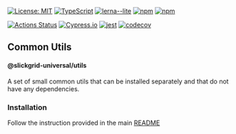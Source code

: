 [![License: MIT](https://img.shields.io/badge/License-MIT-yellow.svg)](https://opensource.org/licenses/MIT)
[![TypeScript](https://img.shields.io/badge/%3C%2F%3E-TypeScript-%230074c1.svg)](http://www.typescriptlang.org/)
[![lerna--lite](https://img.shields.io/badge/maintained%20with-lerna--lite-d428ff)](https://github.com/ghiscoding/lerna-lite)
[![npm](https://img.shields.io/npm/v/@slickgrid-universal/utils.svg?color=forest)](https://www.npmjs.com/package/@slickgrid-universal/utils)
[![npm](https://img.shields.io/npm/dy/@slickgrid-universal/utils?color=forest)](https://www.npmjs.com/package/@slickgrid-universal/utils)

[![Actions Status](https://github.com/ghiscoding/slickgrid-universal/workflows/CI%20Build/badge.svg)](https://github.com/ghiscoding/slickgrid-universal/actions)
[![Cypress.io](https://img.shields.io/badge/tested%20with-Cypress-04C38E.svg)](https://www.cypress.io/)
[![jest](https://jestjs.io/img/jest-badge.svg)](https://github.com/facebook/jest)
[![codecov](https://codecov.io/gh/ghiscoding/slickgrid-universal/branch/master/graph/badge.svg)](https://codecov.io/gh/ghiscoding/slickgrid-universal)

## Common Utils
#### @slickgrid-universal/utils

A set of small common utils that can be installed separately and that do not have any dependencies.

### Installation
Follow the instruction provided in the main [README](https://github.com/ghiscoding/slickgrid-universal#installation)
